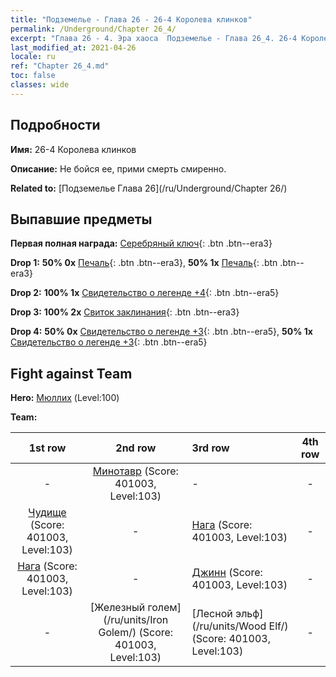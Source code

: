 ```yaml
---
title: "Подземелье - Глава 26 - 26-4 Королева клинков"
permalink: /Underground/Chapter 26_4/
excerpt: "Глава 26 - 4. Эра хаоса  Подземелье - Глава 26_4. 26-4 Королева клинков"
last_modified_at: 2021-04-26
locale: ru
ref: "Chapter 26_4.md"
toc: false
classes: wide
---
```


## Подробности

 **Имя:** 26-4 Королева клинков

 **Описание:** Не бойся ее, прими смерть смиренно.

 **Related to:** [Подземелье Глава 26](/ru/Underground/Chapter 26/)

## Выпавшие предметы

 **Первая полная награда:** [Серебряный ключ](/ItemsRU/con_693/){: .btn .btn--era3}

 **Drop 1:** **50% 0x** [Печаль](/ItemsRU/her_458/){: .btn .btn--era3}, **50% 1x** [Печаль](/ItemsRU/her_458/){: .btn .btn--era3}

 **Drop 2:** **100% 1x** [Свидетельство о легенде +4](/ItemsRU/mat_95/){: .btn .btn--era5}

 **Drop 3:** **100% 2x** [Свиток заклинания](/ItemsRU/con_694/){: .btn .btn--era3}

 **Drop 4:** **50% 0x** [Свидетельство о легенде +3](/ItemsRU/mat_88/){: .btn .btn--era5}, **50% 1x** [Свидетельство о легенде +3](/ItemsRU/mat_88/){: .btn .btn--era5}


## Fight against Team
 **Hero:** [Мюллих](/ru/heroes/Mullich/) (Level:100)

 **Team:**


  | 1st row | 2nd row | 3rd row | 4th row |
  |:----:|:----:|:----|:----:|
  | - | [Минотавр](/ru/units/Minotaur/) (Score: 401003, Level:103)  | - | - |
  | [Чудище](/ru/units/Behemoth/) (Score: 401003, Level:103)  | - | [Нага](/ru/units/Naga/) (Score: 401003, Level:103)  | - |
  | [Нага](/ru/units/Naga/) (Score: 401003, Level:103)  | - | [Джинн](/ru/units/Genie/) (Score: 401003, Level:103)  | - |
  | - | [Железный голем](/ru/units/Iron Golem/) (Score: 401003, Level:103)  | [Лесной эльф](/ru/units/Wood Elf/) (Score: 401003, Level:103)  | - |


